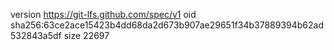 version https://git-lfs.github.com/spec/v1
oid sha256:63ce2ace15423b4dd68da2d673b907ae29651f34b37889394b62ad532843a5df
size 22697
